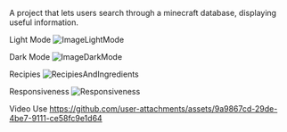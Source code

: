 A project that lets users search through a minecraft database, displaying useful information.

Light Mode
![ImageLightMode](https://github.com/user-attachments/assets/23d983db-205d-4a05-8f19-923d27bbe0a7)



Dark Mode
![ImageDarkMode](https://github.com/user-attachments/assets/ee053c1d-0faf-40f8-a591-b62f057801c0)



Recipies
![RecipiesAndIngredients](https://github.com/user-attachments/assets/2e15cdf4-74bd-403d-aa8d-9a72b5c07c23)



Responsiveness
![Responsiveness](https://github.com/user-attachments/assets/3eea1215-a681-4537-b55f-9bead837c29a)



Video Use
https://github.com/user-attachments/assets/9a9867cd-29de-4be7-9111-ce58fc9e1d64

